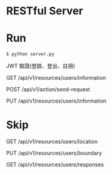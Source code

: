 # RESTful Server
# Run
```
$ python server.py
```
JWT 驗證(登路、登出、註冊)

GET /api/v1/resources/users/information

POST /api/v1/action/send-request

PUT /api/v1/resources/users/information


# Skip
GET /api/v1/resources/users/location

PUT /api/v1/resources/users/boundary

GET /api/v1/resources/users/responses